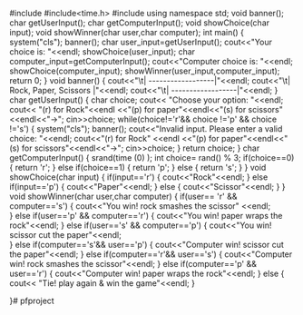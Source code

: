#include<iostream>
#include<time.h>
#include<cstdlib>
using namespace std;
void banner();
char getUserInput();
char getComputerInput();
void showChoice(char input);
void showWinner(char user,char computer);
int main()
{
	system("cls");
	banner();
	char user_input=getUserInput();
	cout<<"Your choice is: "<<endl;
	showChoice(user_input);
	char computer_input=getComputerInput();
	cout<<"Computer choice is: "<<endl;
	showChoice(computer_input);
	showWinner(user_input,computer_input);
	return 0;
}
void banner()
{
	cout<<"\t| ------------------|"<<endl;
	cout<<"\t| Rock, Paper, Scissors |"<<endl;
	cout<<"\t| ------------------|"<<endl;
}
char getUserInput()
{
	char choice;
	cout<< "Choose your option: "<<endl;
	cout<< "(r) for Rock"<<endl <<"(p) for paper"<<endl<<"(s) for scissors"<<endl<<"->";
	cin>>choice;
	while(choice!='r'&& choice !='p' && choice !='s')
	{
		system("cls");
		banner();
		cout<<"Invalid input. Please enter a valid choice: "<<endl;
		cout<<"(r) for Rock" <<endl <<"(p) for paper"<<endl<<"(s) for scissors"<<endl<<"->";
		cin>>choice;
	}
	return choice;
}
char getComputerInput()
{
	srand(time (0) );
	int choice= rand() % 3;
	if(choice==0)
	{
		return 'r';
	}
	else if(choice==1)
	{
		return 'p';
	}
	else
	{
	return 's';
    }
}
void showChoice(char input)
{
	if(input=='r')
	{
		cout<<"Rock"<<endl;
	}
	else if(input=='p')
	{
		cout<<"Paper"<<endl;
	}
	else
	{
		cout<<"Scissor"<<endl;
	}
}
void showWinner(char user,char computer)
{
	if(user== 'r' && computer=='s')
	{
		cout<<"You win! rock smashes the scissor" <<endl;	
	}
	else if(user=='p' && computer=='r')
	{
		cout<<"You win! paper wraps the rock"<<endl;
	}
	else if(user=='s'  && computer=='p')
	{
		cout<<"You win! scissor cut the paper"<<endl;		
	}
	else if(computer=='s'&& user=='p')
	{
		cout<<"Computer win! scissor cut the paper"<<endl;
	}
	else if(computer=='r'&& user=='s')
	{
		cout<<"Computer win! rock smashes the scissor"<<endl;
	}
	else if(computer=='p' && user=='r')
	{
		cout<<"Computer win! paper wraps the rock"<<endl;
	}
	else
	{
		cout<< "Tie! play again &  win the game"<<endl;
	}
	
}# pfproject
